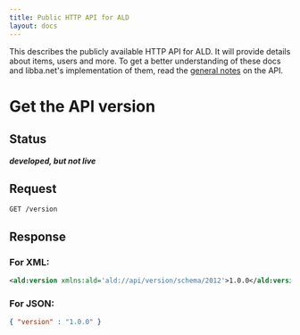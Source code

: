 ```yaml
---
title: Public HTTP API for ALD
layout: docs
---
```

This describes the publicly available HTTP API for ALD. It will provide details about items, users and more.
To get a better understanding of these docs and libba.net's implementation of them, read the [general notes](general.html) on the API.

# Get the API version
## Status
***developed, but not live***

## Request
```
GET /version
```

## Response
### For XML:
```xml
<ald:version xmlns:ald='ald://api/version/schema/2012'>1.0.0</ald:version>
```
### For JSON:
```json
{ "version" : "1.0.0" }
```